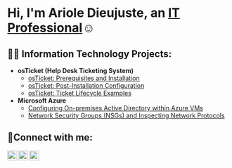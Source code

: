 <h1>Hi, I'm Ariole Dieujuste, an <a href="https://linkedin.com/in/Josh">IT Professional</a>☺</h1>

<h2>👨‍💻 Information Technology Projects:</h2>

- <b>osTicket (Help Desk Ticketing System)</b>
  - [osTicket: Prerequisites and Installation](https://github.com/ArioleDieujuste/osticket-prereqs)
  - [osTicket: Post-Installation Configuration](https://github.com/ArioleDieujuste/osTicket---Post-Install-Configuration)
  - [osTicket: Ticket Lifecycle Examples](https://github.com/ArioleDieujuste/osTicket-Ticket-Lifecycle-Examples)
- <b>Microsoft Azure</b>
  - [Configuring On-premises Active Directory within Azure VMs](https://github.com/ArioleDieujuste/configure-ad)
  - [Network Security Groups (NSGs) and Inspecting Network Protocols](https://github.com/ArioleDieujuste/azure-network-protocols)

<h2>🤳Connect with me:</h2>

[<img align="left" alt="ariole | Twitter" width="22px" src="https://cdn.jsdelivr.net/npm/simple-icons@v3/icons/twitter.svg" />][twitter]
[<img align="left" alt="ariole | LinkedIn" width="22px" src="https://cdn.jsdelivr.net/npm/simple-icons@v3/icons/linkedin.svg" />][linkedin]
[<img align="left" alt="ariole | Instagram" width="22px" src="https://cdn.jsdelivr.net/npm/simple-icons@v3/icons/instagram.svg" />][instagram]

[twitter]: https://twitter.com/Josh
[instagram]: https://www.instagram.com/fitveganjuice/
[linkedin]: https://linkedin.com/in/arioledieujuste
